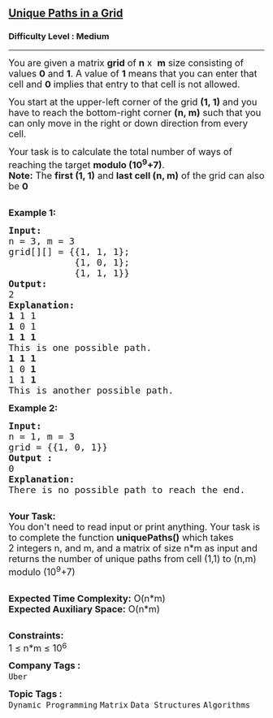 <h2><a href="https://practice.geeksforgeeks.org/problems/unique-paths-in-a-grid--170647/1?page=1&difficulty[]=0&status[]=solved&category[]=Dynamic%20Programming&sortBy=submissions">Unique Paths in a Grid</a></h2><h3>Difficulty Level : Medium</h3><hr><div class="problems_problem_content__Xm_eO"><p><span style="font-size:18px">You are given a matrix <strong>grid</strong> of&nbsp;<strong>n</strong> x&nbsp; <strong>m</strong> size consisting of values <strong>0</strong> and <strong>1</strong>. A value of <strong>1</strong> means that you can enter that cell and <strong>0</strong> implies that entry to that cell is not allowed. </span></p>

<p><span style="font-size:18px">You start at the upper-left corner of the grid <strong>(1, 1)</strong> and you have to reach the bottom-right corner <strong>(n, m)</strong> such that you can only move in the right or down direction from every cell. </span></p>

<p><span style="font-size:18px">Your task is to calculate the total number of ways of reaching the target <strong>modulo (10<sup>9</sup>+7)</strong>.<br>
<strong>Note:</strong> The <strong>first (1, 1)</strong> and <strong>last cell (n, m)</strong> of the grid can also be <strong>0</strong></span></p>

<p><br>
<strong><span style="font-size:18px">Example 1:</span></strong></p>

<pre><span style="font-size:18px"><strong>Input:
</strong>n = 3, m = 3
grid[][] = {{1, 1, 1};
&nbsp;           {1, 0, 1};
&nbsp;           {1, 1, 1}}
<strong>Output:
</strong>2
<strong>Explanation:</strong>
<strong>1</strong> 1 1
<strong>1</strong> 0 1
<strong>1 1 1
</strong>This is one possible path.
<strong>1</strong> <strong>1 1</strong>
1 0 <strong>1</strong>
1<strong> </strong>1 <strong>1
</strong>This is another possible path.</span>
</pre>

<p><span style="font-size:18px"><strong>Example 2:</strong></span></p>

<pre><span style="font-size:18px"><strong>Input:
</strong>n = 1, m = 3
grid = {{1, 0, 1}}
<strong>Output :</strong>
0
<strong>Explanation:</strong>
There is no possible path to reach the end.
</span></pre>

<p><br>
<span style="font-size:18px"><strong>Your Task:&nbsp;&nbsp;</strong><br>
You don't need to read input or print anything. Your task is to complete the function&nbsp;<strong>uniquePaths()</strong>&nbsp;which takes 2&nbsp;integers n,&nbsp;and m, and a matrix of size n*m as input and returns the number of unique paths from cell (1,1) to (n,m) modulo (10<sup>9</sup>+7)</span></p>

<p><br>
<span style="font-size:18px"><strong>Expected Time Complexity:</strong>&nbsp;O(n*m)<br>
<strong>Expected Auxiliary Space:</strong>&nbsp;O(n*m)</span></p>

<p><br>
<span style="font-size:18px"><strong>Constraints:</strong><br>
1 ≤ n*m ≤ 10</span><sup><span style="font-size:15px">6</span></sup></p>
</div><p><span style=font-size:18px><strong>Company Tags : </strong><br><code>Uber</code>&nbsp;<br><p><span style=font-size:18px><strong>Topic Tags : </strong><br><code>Dynamic Programming</code>&nbsp;<code>Matrix</code>&nbsp;<code>Data Structures</code>&nbsp;<code>Algorithms</code>&nbsp;